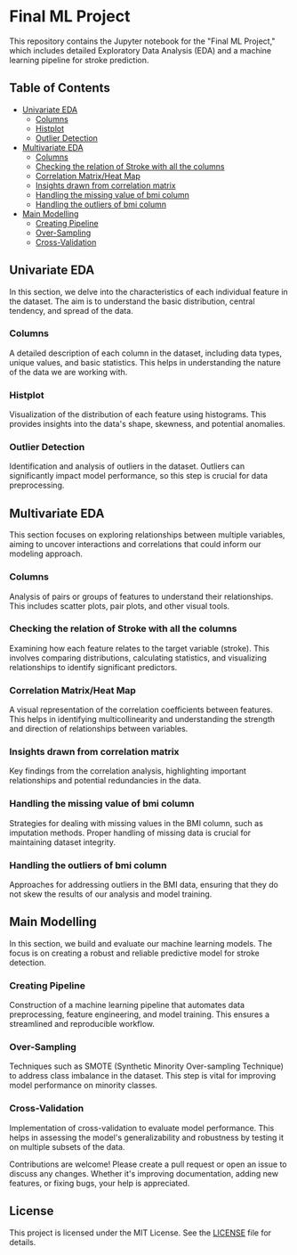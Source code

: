 # Final ML Project

This repository contains the Jupyter notebook for the "Final ML Project," which includes detailed Exploratory Data Analysis (EDA) and a machine learning pipeline for stroke prediction.

## Table of Contents
- [Univariate EDA](#univariate-eda)
  - [Columns](#columns-1)
  - [Histplot](#histplot)
  - [Outlier Detection](#outlier-detection)
- [Multivariate EDA](#multivariate-eda)
  - [Columns](#columns-2)
  - [Checking the relation of Stroke with all the columns](#checking-the-relation-of-stroke-with-all-the-columns)
  - [Correlation Matrix/Heat Map](#correlation-matrix-heat-map)
  - [Insights drawn from correlation matrix](#insights-drawn-from-correlation-matrix)
  - [Handling the missing value of bmi column](#handling-the-missing-value-of-bmi-column)
  - [Handling the outliers of bmi column](#handling-the-outliers-of-bmi-column)
- [Main Modelling](#main-modelling)
  - [Creating Pipeline](#creating-pipeline)
  - [Over-Sampling](#over-sampling)
  - [Cross-Validation](#cross-validation)
  
## Univariate EDA

In this section, we delve into the characteristics of each individual feature in the dataset. The aim is to understand the basic distribution, central tendency, and spread of the data.

### Columns
A detailed description of each column in the dataset, including data types, unique values, and basic statistics. This helps in understanding the nature of the data we are working with.

### Histplot
Visualization of the distribution of each feature using histograms. This provides insights into the data's shape, skewness, and potential anomalies.

### Outlier Detection
Identification and analysis of outliers in the dataset. Outliers can significantly impact model performance, so this step is crucial for data preprocessing.

## Multivariate EDA

This section focuses on exploring relationships between multiple variables, aiming to uncover interactions and correlations that could inform our modeling approach.

### Columns
Analysis of pairs or groups of features to understand their relationships. This includes scatter plots, pair plots, and other visual tools.

### Checking the relation of Stroke with all the columns
Examining how each feature relates to the target variable (stroke). This involves comparing distributions, calculating statistics, and visualizing relationships to identify significant predictors.

### Correlation Matrix/Heat Map
A visual representation of the correlation coefficients between features. This helps in identifying multicollinearity and understanding the strength and direction of relationships between variables.

### Insights drawn from correlation matrix
Key findings from the correlation analysis, highlighting important relationships and potential redundancies in the data.

### Handling the missing value of bmi column
Strategies for dealing with missing values in the BMI column, such as imputation methods. Proper handling of missing data is crucial for maintaining dataset integrity.

### Handling the outliers of bmi column
Approaches for addressing outliers in the BMI data, ensuring that they do not skew the results of our analysis and model training.

## Main Modelling

In this section, we build and evaluate our machine learning models. The focus is on creating a robust and reliable predictive model for stroke detection.

### Creating Pipeline
Construction of a machine learning pipeline that automates data preprocessing, feature engineering, and model training. This ensures a streamlined and reproducible workflow.

### Over-Sampling
Techniques such as SMOTE (Synthetic Minority Over-sampling Technique) to address class imbalance in the dataset. This step is vital for improving model performance on minority classes.

### Cross-Validation
Implementation of cross-validation to evaluate model performance. This helps in assessing the model's generalizability and robustness by testing it on multiple subsets of the data.



Contributions are welcome! Please create a pull request or open an issue to discuss any changes. Whether it's improving documentation, adding new features, or fixing bugs, your help is appreciated.

## License

This project is licensed under the MIT License. See the [LICENSE](LICENSE) file for details.
